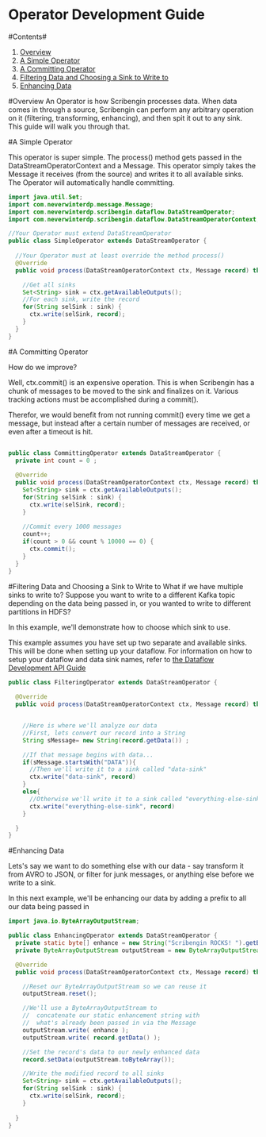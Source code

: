 Operator Development Guide
==========================

#Contents#
1. [Overview](#overview)
2. [A Simple Operator](#a-simple-operator)
3. [A Committing Operator](#a-committing-operator)
4. [Filtering Data and Choosing a Sink to Write to](#filtering-data-and-choosing-a-sink-to-write-to)
5. [Enhancing Data](#enhancing-data)

#Overview
An Operator is how Scribengin processes data.  When data comes in through a source, Scribengin can perform any arbitrary operation on it (filtering, transforming, enhancing), and then spit it out to any sink.  This guide will walk you through that.


#A Simple Operator

This operator is super simple.  The process() method gets passed in the DataStreamOperatorContext and a Message.  This operator simply takes the Message it receives (from the source) and writes it to all available sinks.  The Operator will automatically handle committing.

```java
import java.util.Set;
import com.neverwinterdp.message.Message;
import com.neverwinterdp.scribengin.dataflow.DataStreamOperator;
import com.neverwinterdp.scribengin.dataflow.DataStreamOperatorContext;

//Your Operator must extend DataStreamOperator
public class SimpleOperator extends DataStreamOperator {
  
  //Your Operator must at least override the method process()
  @Override
  public void process(DataStreamOperatorContext ctx, Message record) throws Exception {

    //Get all sinks
    Set<String> sink = ctx.getAvailableOutputs();
    //For each sink, write the record
    for(String selSink : sink) {
      ctx.write(selSink, record);
    }
  }
}
```


#A Committing Operator

How do we improve?  

Well, ctx.commit() is an expensive operation.  This is when Scribengin has a chunk of messages to be moved to the sink and finalizes on it.  Various tracking actions must be accomplished during a commit().

Therefor, we would benefit from not running commit() every time we get a message, but instead after a certain number of messages are received, or even after a timeout is hit.

```java

public class CommittingOperator extends DataStreamOperator {
  private int count = 0 ;
  
  @Override
  public void process(DataStreamOperatorContext ctx, Message record) throws Exception {
    Set<String> sink = ctx.getAvailableOutputs();
    for(String selSink : sink) {
      ctx.write(selSink, record);
    }
    
    //Commit every 1000 messages
    count++;
    if(count > 0 && count % 10000 == 0) {
      ctx.commit();
    }
  }
}
```


#Filtering Data and Choosing a Sink to Write to
What if we have multiple sinks to write to?  Suppose you want to write to a different Kafka topic depending on the data being passed in, or you wanted to write to different partitions in HDFS?

In this example, we'll demonstrate how to choose which sink to use.

This example assumes you have set up two separate and available sinks.  This will be done when setting up your dataflow.  For information on how to setup your dataflow and data sink names, refer to [the Dataflow Development API Guide](wireDataflowDev.md#creating-a-splitterdatastreamoperator)

```java
public class FilteringOperator extends DataStreamOperator {
  
  @Override
  public void process(DataStreamOperatorContext ctx, Message record) throws Exception {


    //Here is where we'll analyze our data
    //First, lets convert our record into a String
    String sMessage= new String(record.getData()) ;

    //If that message begins with data...
    if(sMessage.startsWith("DATA")){
      //Then we'll write it to a sink called "data-sink"
      ctx.write("data-sink", record)
    }
    else{
      //Otherwise we'll write it to a sink called "everything-else-sink"
      ctx.write("everything-else-sink", record)
    }

  }
}
```


#Enhancing Data

Lets's say we want to do something else with our data - say transform it from AVRO to JSON, or filter for junk messages, or anything else before we write to a sink.  

In this next example, we'll be enhancing our data by adding a prefix to all our data being passed in


```java
import java.io.ByteArrayOutputStream;

public class EnhancingOperator extends DataStreamOperator {
  private static byte[] enhance = new String("Scribengin ROCKS! ").getBytes();
  private ByteArrayOutputStream outputStream = new ByteArrayOutputStream( );

  @Override
  public void process(DataStreamOperatorContext ctx, Message record) throws Exception {

    //Reset our ByteArrayOutputStream so we can reuse it
    outputStream.reset();

    //We'll use a ByteArrayOutputStream to 
    //  concatenate our static enhancement string with
    //  what's already been passed in via the Message
    outputStream.write( enhance );
    outputStream.write( record.getData() );

    //Set the record's data to our newly enhanced data
    record.setData(outputStream.toByteArray());

    //Write the modified record to all sinks
    Set<String> sink = ctx.getAvailableOutputs();
    for(String selSink : sink) {
      ctx.write(selSink, record);
    }
    
  }
}
```